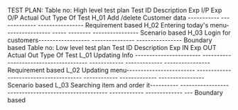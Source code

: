 TEST PLAN: 
Table no: High level test plan
Test ID	Description	Exp I/P	Exp O/P	Actual Out	Type Of Test
H_01	Add /delete Customer data	-----------	   -------------	----------------	 Requirement based
H_02	Entering today's menu----------------    -----  --------	----------------	Scenario based
H_03	Login for customers------------------    ---------------	----------------	Boundary based
Table no: Low level test plan
Test ID	Description	Exp IN	Exp OUT	Actual Out	Type Of Test
L_01	Updating Info -----------------------   --------------------------------------	------------	-------------	----------------	Requirement based
L_02	Updating menu------------------------   --------------------------------------	------------	-------------	----------------	Scenario based
L_03	Searching item and order it----------   ----------------------------------------------------	------------	-------------	---	Boundary based
